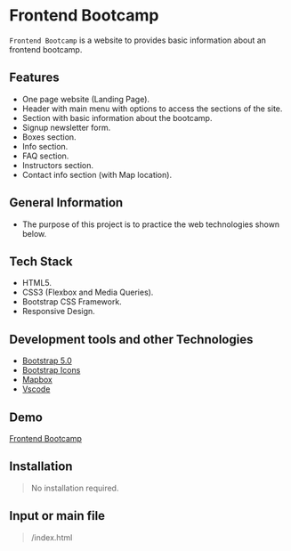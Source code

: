 # Frontend Bootcamp

`Frontend Bootcamp` is a website to provides basic information about an frontend bootcamp.

## Features

- One page website (Landing Page).
- Header with main menu with options to access the sections of the site.
- Section with basic information about the bootcamp.
- Signup newsletter form.
- Boxes section.
- Info section.
- FAQ section.
- Instructors section.
- Contact info section (with Map location).

## General Information

- The purpose of this project is to practice the web technologies shown below.

## Tech Stack

- HTML5.
- CSS3 (Flexbox and Media Queries).
- Bootstrap CSS Framework.
- Responsive Design.

## Development tools and other Technologies

- [Bootstrap 5.0](https://getbootstrap.com/)
- [Bootstrap Icons](https://icons.getbootstrap.com/)
- [Mapbox](https://www.mapbox.com/)
- [Vscode](https://code.visualstudio.com/)

## Demo

[Frontend Bootcamp](https://bootcamp-website-njca.netlify.app/)

## Installation

> No installation required.

## Input or main file

> /index.html

